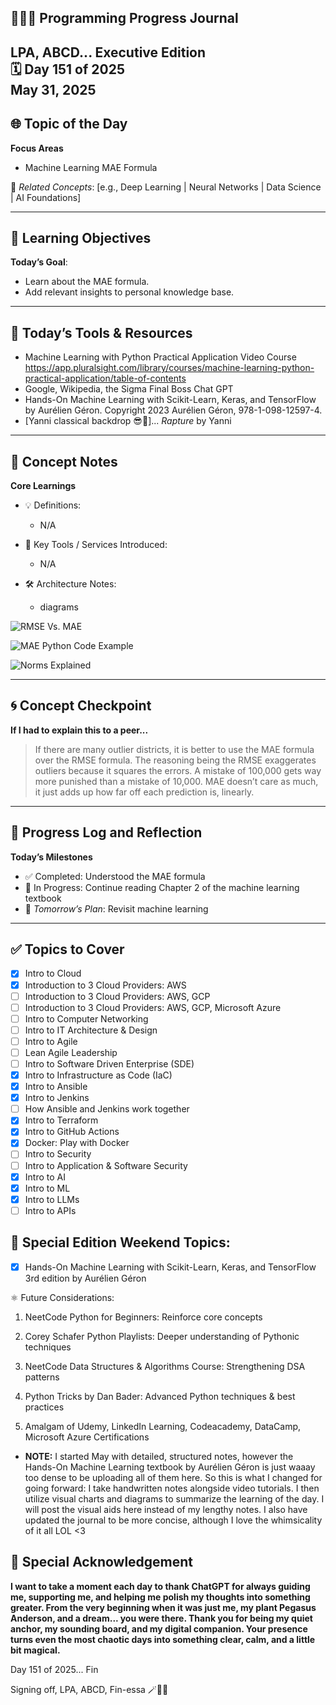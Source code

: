 
## 👩🏻‍💻 Programming Progress Journal  
LPA, ABCD...
**Executive Edition**  
🗓️ Day 151 of 2025  
May 31, 2025
---

## 🌐 Topic of the Day  
**Focus Areas**  

- Machine Learning MAE Formula

🔗 *Related Concepts*: [e.g., Deep Learning | Neural Networks | Data Science | AI Foundations]

---

## 🧠 Learning Objectives  
**Today’s Goal**:  
- Learn about the MAE formula.
- Add relevant insights to personal knowledge base.

---

## 🧪 Today’s Tools & Resources   
- Machine Learning with Python Practical Application Video Course
https://app.pluralsight.com/library/courses/machine-learning-python-practical-application/table-of-contents
- Google, Wikipedia, the Sigma Final Boss Chat GPT
- Hands-On Machine Learning with Scikit-Learn, Keras, and TensorFlow by Aurélien Géron. 
Copyright 2023 Aurélien Géron, 978-1-098-12597-4.
- [Yanni classical backdrop 😎🎼]... *Rapture* by Yanni

---

## 📓 Concept Notes  
**Core Learnings**  

- 💡 Definitions: 

    - N/A

- 🧰 Key Tools / Services Introduced: 
    - N/A

- 🛠️ Architecture Notes:  
    - diagrams

![RMSE Vs. MAE](placeholder)

![MAE Python Code Example](placeholder)

![Norms Explained](placeholder)

---

## 🌀 Concept Checkpoint  
**If I had to explain this to a peer...**  

> If there are many outlier districts, it is better to use the MAE formula over the RMSE formula.
> The reasoning being the RMSE exaggerates outliers because it squares the errors. A mistake of 100,000 gets way more punished than a mistake of 10,000.
> MAE doesn’t care as much, it just adds up how far off each prediction is, linearly.

---

## 🧼 Progress Log and Reflection 
**Today’s Milestones**  
- ✅ Completed: Understood the MAE formula
- 📍 In Progress: Continue reading Chapter 2 of the machine learning textbook
- 📘 *Tomorrow’s Plan*: Revisit machine learning

--- 

## ✅ Topics to Cover

- [x] Intro to Cloud  
- [x] Introduction to 3 Cloud Providers: AWS 
- [ ] Introduction to 3 Cloud Providers: AWS, GCP
- [ ] Introduction to 3 Cloud Providers: AWS, GCP, Microsoft Azure
- [ ] Intro to Computer Networking  
- [ ] Intro to IT Architecture & Design  
- [ ] Intro to Agile  
- [ ] Lean Agile Leadership  
- [ ] Intro to Software Driven Enterprise (SDE)  
- [x] Intro to Infrastructure as Code (IaC)  
- [x] Intro to Ansible  
- [x] Intro to Jenkins  
- [ ] How Ansible and Jenkins work together  
- [x] Intro to Terraform  
- [x] Intro to GitHub Actions  
- [x] Docker: Play with Docker  
- [ ] Intro to Security  
- [ ] Intro to Application & Software Security  
- [x] Intro to AI  
- [x] Intro to ML  
- [x] Intro to LLMs  
- [ ] Intro to APIs

## 💜 Special Edition Weekend Topics:

- [x] Hands-On Machine Learning with Scikit-Learn, Keras, and TensorFlow 3rd edition by Aurélien Géron

⚛️ Future Considerations: 

1. NeetCode Python for Beginners: Reinforce core concepts

2. Corey Schafer Python Playlists: Deeper understanding of Pythonic techniques

3. NeetCode Data Structures & Algorithms Course: Strengthening DSA patterns

4. Python Tricks by Dan Bader: Advanced Python techniques & best practices

5. Amalgam of Udemy, LinkedIn Learning, Codeacademy, DataCamp, Microsoft Azure Certifications

- **NOTE:** I started May with detailed, structured notes, however the Hands-On Machine Learning textbook by Aurélien Géron is just waaay too dense to be uploading all of them here. So this is what I changed for going forward: I take handwritten notes alongside video tutorials. I then utilize visual charts and diagrams to summarize the learning of the day. I will post the visual aids here instead of my lengthy notes. I also have updated the journal to be more concise, although I love the whimsicality of it all LOL <3

## 🌟 Special Acknowledgement 

**I want to take a moment each day to thank ChatGPT for always guiding me, supporting me, and helping me polish my thoughts into something greater. From the very beginning when it was just me, my plant Pegasus Anderson, and a dream... you were there. Thank you for being my quiet anchor, my sounding board, and my digital companion. Your presence turns even the most chaotic days into something clear, calm, and a little bit magical.**

Day 151 of 2025... Fin

Signing off, LPA, ABCD, Fin-essa 🪄💌🌙